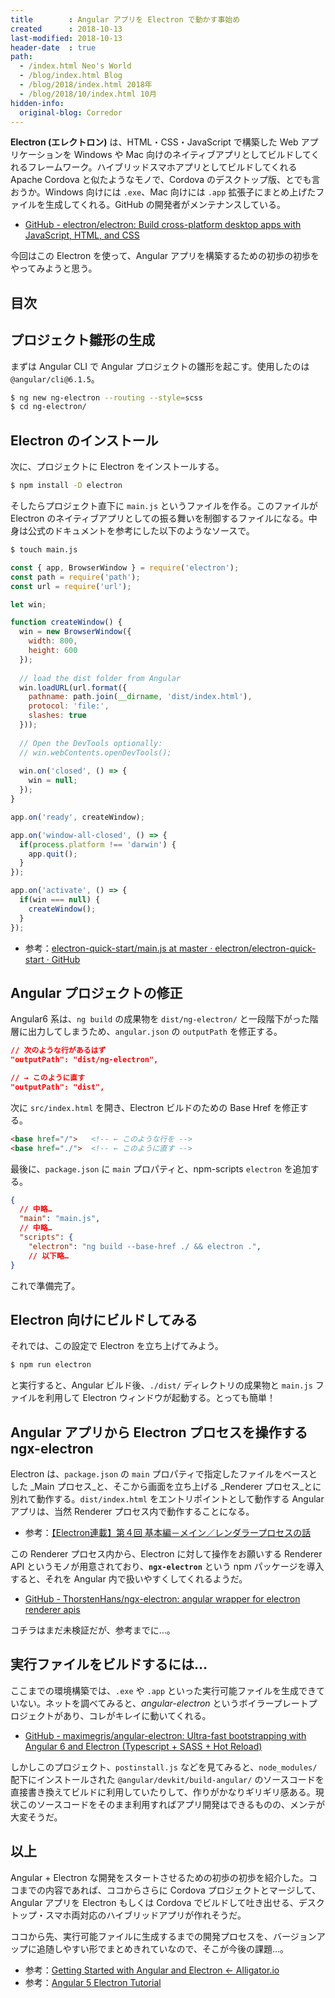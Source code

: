 ```yaml
---
title        : Angular アプリを Electron で動かす事始め
created      : 2018-10-13
last-modified: 2018-10-13
header-date  : true
path:
  - /index.html Neo's World
  - /blog/index.html Blog
  - /blog/2018/index.html 2018年
  - /blog/2018/10/index.html 10月
hidden-info:
  original-blog: Corredor
---
```


**Electron (エレクトロン)** は、HTML・CSS・JavaScript で構築した Web アプリケーションを Windows や Mac 向けのネイティブアプリとしてビルドしてくれるフレームワーク。ハイブリッドスマホアプリとしてビルドしてくれる Apache Cordova と似たようなモノで、Cordova のデスクトップ版、とでも言おうか。Windows 向けには `.exe`、Mac 向けには `.app` 拡張子にまとめ上げたファイルを生成してくれる。GitHub の開発者がメンテナンスしている。

- [GitHub - electron/electron: Build cross-platform desktop apps with JavaScript, HTML, and CSS](https://github.com/electron/electron)

今回はこの Electron を使って、Angular アプリを構築するための初歩の初歩をやってみようと思う。

## 目次

## プロジェクト雛形の生成

まずは Angular CLI で Angular プロジェクトの雛形を起こす。使用したのは `@angular/cli@6.1.5`。

```bash
$ ng new ng-electron --routing --style=scss
$ cd ng-electron/
```

## Electron のインストール

次に、プロジェクトに Electron をインストールする。

```bash
$ npm install -D electron
```

そしたらプロジェクト直下に `main.js` というファイルを作る。このファイルが Electron のネイティブアプリとしての振る舞いを制御するファイルになる。中身は公式のドキュメントを参考にした以下のようなソースで。

```bash
$ touch main.js
```

```javascript
const { app, BrowserWindow } = require('electron');
const path = require('path');
const url = require('url');

let win;

function createWindow() {
  win = new BrowserWindow({
    width: 800,
    height: 600
  });
  
  // load the dist folder from Angular
  win.loadURL(url.format({
    pathname: path.join(__dirname, 'dist/index.html'),
    protocol: 'file:',
    slashes: true
  }));
  
  // Open the DevTools optionally:
  // win.webContents.openDevTools();
  
  win.on('closed', () => {
    win = null;
  });
}

app.on('ready', createWindow);

app.on('window-all-closed', () => {
  if(process.platform !== 'darwin') {
    app.quit();
  }
});

app.on('activate', () => {
  if(win === null) {
    createWindow();
  }
});
```

- 参考：[electron-quick-start/main.js at master · electron/electron-quick-start · GitHub](https://github.com/electron/electron-quick-start/blob/master/main.js)

## Angular プロジェクトの修正

Angular6 系は、`ng build` の成果物を `dist/ng-electron/` と一段階下がった階層に出力してしまうため、`angular.json` の `outputPath` を修正する。

```json
// 次のような行があるはず
"outputPath": "dist/ng-electron",

// → このように直す
"outputPath": "dist",
```

次に `src/index.html` を開き、Electron ビルドのための Base Href を修正する。

```html
<base href="/">   <!-- ← このような行を -->
<base href="./">  <!-- ← このように直す -->
```

最後に、`package.json` に `main` プロパティと、npm-scripts `electron` を追加する。

```json
{
  // 中略…
  "main": "main.js",
  // 中略…
  "scripts": {
    "electron": "ng build --base-href ./ && electron .",
    // 以下略…
}
```

これで準備完了。

## Electron 向けにビルドしてみる

それでは、この設定で Electron を立ち上げてみよう。

```bash
$ npm run electron
```

と実行すると、Angular ビルド後、`./dist/` ディレクトリの成果物と `main.js` ファイルを利用して Electron ウィンドウが起動する。とっても簡単！

## Angular アプリから Electron プロセスを操作する ngx-electron

Electron は、`package.json` の `main` プロパティで指定したファイルをベースとした _Main プロセス_と、そこから画面を立ち上げる _Renderer プロセス_とに別れて動作する。`dist/index.html` をエントリポイントとして動作する Angular アプリは、当然 Renderer プロセス内で動作することになる。

- 参考：[【Electron連載】第４回 基本編－メイン／レンダラープロセスの話](https://qiita.com/nullpointer_t/items/83cc14225b677f0d72fa)

この Renderer プロセス内から、Electron に対して操作をお願いする Renderer API というモノが用意されており、**`ngx-electron`** という npm パッケージを導入すると、それを Angular 内で扱いやすくしてくれるようだ。

- [GitHub - ThorstenHans/ngx-electron: angular wrapper for electron renderer apis](https://github.com/ThorstenHans/ngx-electron)

コチラはまだ未検証だが、参考までに…。

## 実行ファイルをビルドするには…

ここまでの環境構築では、`.exe` や `.app` といった実行可能ファイルを生成できていない。ネットを調べてみると、_angular-electron_ というボイラープレートプロジェクトがあり、コレがキレイに動いてくれる。

- [GitHub - maximegris/angular-electron: Ultra-fast bootstrapping with Angular 6 and Electron (Typescript + SASS + Hot Reload)](https://github.com/maximegris/angular-electron)

しかしこのプロジェクト、`postinstall.js` などを見てみると、`node_modules/` 配下にインストールされた `@angular/devkit/build-angular/` のソースコードを直接書き換えてビルドに利用していたりして、作りがかなりギリギリ感ある。現状このソースコードをそのまま利用すればアプリ開発はできるものの、メンテが大変そうだ。

## 以上

Angular + Electron な開発をスタートさせるための初歩の初歩を紹介した。ココまでの内容であれば、ココからさらに Cordova プロジェクトとマージして、Angular アプリを Electron もしくは Cordova でビルドして吐き出せる、デスクトップ・スマホ両対応のハイブリッドアプリが作れそうだ。

ココから先、実行可能ファイルに生成するまでの開発プロセスを、バージョンアップに追随しやすい形でまとめきれていなので、そこが今後の課題…。

- 参考：[Getting Started with Angular and Electron ← Alligator.io](https://alligator.io/angular/electron/)
- 参考：[Angular 5 Electron Tutorial](https://coursetro.com/posts/code/125/Angular-5-Electron-Tutorial)
